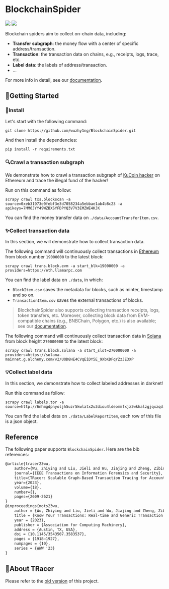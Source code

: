 # BlockchainSpider
![](https://img.shields.io/badge/Python-3.8~3.10-blue
)
![](https://img.shields.io/badge/license-MIT-green
)

Blockchain spiders aim to collect on-chain data, including:

- **Transfer subgraph**: the money flow with a center of specific address/transaction.
- **Transaction**: the transaction data on chains, e.g., receipts, logs, trace, etc.
- **Label data**: the labels of address/transaction.
- ...

For more info in detail, see our [documentation](https://wuzhy1ng.github.io/blockchainspider).


## 🚀Getting Started

### 🔧Install

Let's start with the following command:
```shell
git clone https://github.com/wuzhy1ng/BlockchainSpider.git
```
And then install the dependencies:

```shell
pip install -r requirements.txt
```


### 🔍Crawl a transaction subgraph

We demonstrate how to crawl a transaction subgraph of [KuCoin hacker](https://etherscan.io/address/0xeb31973e0febf3e3d7058234a5ebbae1ab4b8c23) on Ethereum and trace the illegal fund of the hacker!

Run on this command as follow:

```shell
scrapy crawl txs.blockscan -a source=0xeb31973e0febf3e3d7058234a5ebbae1ab4b8c23 -a apikeys=7MM6JYY49WZBXSYFDPYQ3V7V3EMZWE4KJK
```

You can find the money transfer data on `./data/AccountTransferItem.csv`. 

### ✨Collect transaction data

In this section, we will demonstrate how to collect transaction data.

The following command will continuously collect transactions in [Ethereum](https://ethereum.org/) from block number `19000000` to the latest block:
```shell
scrapy crawl trans.block.evm -a start_blk=19000000 -a providers=https://eth.llamarpc.com
```

You can find the label data on `./data`, in which:
- `BlockItem.csv` saves the metadata for blocks, such as minter, timestamp and so on.
- `TransactionItem.csv` saves the external transactions of blocks.

> BlockchainSpider also supports collecting transaction receipts, logs, token transfers, etc. 
> Moreover, collecting block data from EVM-compatible chains (e.g., BNBChain, Polygon, etc.) is also available; 
> see our [documentation](https://wuzhy1ng.github.io/blockchainspider/spiders/transaction/evm/).

The following command will continuously collect transaction data in [Solana](https://solana.com) from block height `270000000` to the latest block:
```shell
scrapy crawl trans.block.solana -a start_slot=270000000 -a providers=https://solana-mainnet.g.alchemy.com/v2/UOD8HE4CVqEiDY5E_9XbKDFqYZzJE3XP
```

### 💡Collect label data

In this section, we demonstrate how to collect labeled addresses in darknet!

Run this command as follow:

```shell
scrapy crawl labels.tor -a source=http://6nhmgdpnyoljh5uzr5kwlatx2u3diou4ldeommfxjz3wkhalzgjqxzqd.onion
```

You can find the label data on `./data/LabelReportItem`, each row of this file is a json object.


## Reference
The following paper supports `BlockchainSpider`. Here are the bib references:

```latex
@article{tracer23wu,
    author={Wu, Zhiying and Liu, Jieli and Wu, Jiajing and Zheng, Zibin and Chen, Ting},
    journal={IEEE Transactions on Information Forensics and Security}, 
    title={TRacer: Scalable Graph-Based Transaction Tracing for Account-Based Blockchain Trading Systems}, 
    year={2023},
    volume={18},
    number={},
    pages={2609-2621}
}
@inproceedings{mots23wu,
    author = {Wu, Zhiying and Liu, Jieli and Wu, Jiajing and Zheng, Zibin and Luo, Xiapu and Chen, Ting},
    title = {Know Your Transactions: Real-time and Generic Transaction Semantic Representation on Blockchain \& Web3 Ecosystem},
    year = {2023},
    publisher = {Association for Computing Machinery},
    address = {Austin, TX, USA},
    doi = {10.1145/3543507.3583537},
    pages = {1918–1927},
    numpages = {10},
    series = {WWW '23}
}
```

## 🔬About TRacer
Please refer to the [old version](https://github.com/wuzhy1ng/BlockchainSpider/blob/16d833d7237b2a55ec9c2569eee8ead13de16dfa/test/README.md) of this project.
